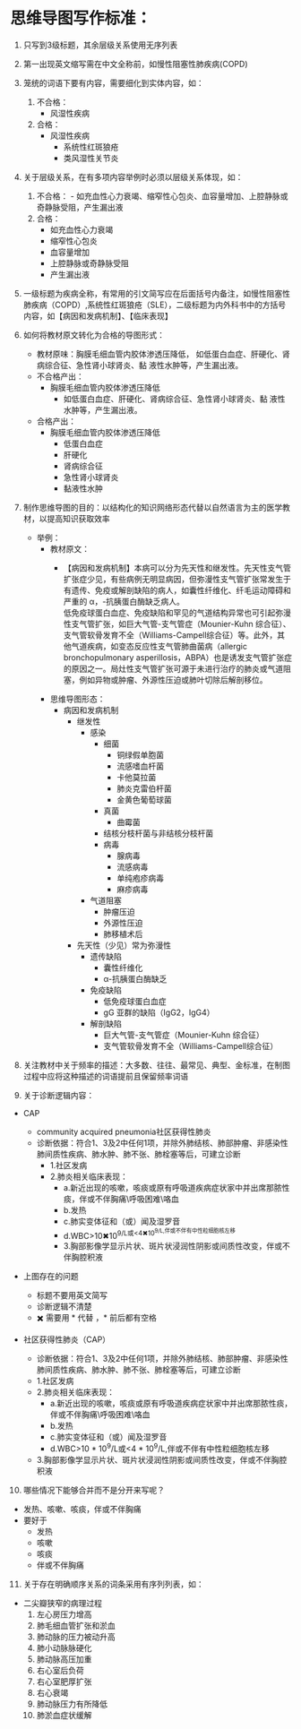 # 思维导图写作标准：

1. 只写到3级标题，其余层级关系使用无序列表
2. 第一出现英文缩写需在中文全称前，如慢性阻塞性肺疾病(COPD)
3. 笼统的词语下要有内容，需要细化到实体内容，如：
   1. 不合格：
      - 风湿性疾病
   2. 合格： 
      - 风湿性疾病
         - 系统性红斑狼疮
         - 类风湿性关节炎
4. 关于层级关系，在有多项内容举例时必须以层级关系体现，如：
   1. 不合格：  - 如充血性心力衰竭、缩窄性心包炎、血容量增加、上腔静脉或奇静脉受阻，产生漏出液
   2. 合格： 
         - 如充血性心力衰竭
         - 缩窄性心包炎
         - 血容量增加
         - 上腔静脉或奇静脉受阻
         - 产生漏出液
5. 一级标题为疾病全称，有常用的引文简写应在后面括号内备注，如慢性阻塞性肺疾病（COPD）,系统性红斑狼疮（SLE），二级标题为内外科书中的方括号内容，如【病因和发病机制】、【临床表现】
6. 如何将教材原文转化为合格的导图形式：
    - 教材原味：胸膜毛细血管内胶体渗透压降低， 如低蛋白血症、肝硬化、肾病综合征、急性肾小球肾炎、黏
液性水肿等，产生漏出液。
    - 不合格产出：
      - 胸膜毛细血管内胶体渗透压降低
        - 如低蛋白血症、肝硬化、肾病综合征、急性肾小球肾炎、黏
液性水肿等，产生漏出液。
    - 合格产出：
      - 胸膜毛细血管内胶体渗透压降低
        - 低蛋白血症
        - 肝硬化
        - 肾病综合征
        - 急性肾小球肾炎
        - 黏液性水肿

7. 制作思维导图的目的：以结构化的知识网络形态代替以自然语言为主的医学教材，以提高知识获取效率
      - 举例：
        - 教材原文：
          - <p>【病因和发病机制】本病可以分为先天性和继发性。先天性支气管扩张症少见，有些病例无明显病因，但弥漫性支气管扩张常发生于有遗传、免疫或解剖缺陷的病人，如囊性纤维化、纤毛运动障碍和严重的 α，-抗胰蛋白酶缺乏病人。<br> 低免疫球蛋白血症、免疫缺陷和罕见的气道结构异常也可引起弥漫性支气管扩张，如巨大气管-支气管症（Mounier-Kuhn 综合征）、支气管软骨发育不全（Williams-Campell综合征）等。此外，其他气道疾病，如变态反应性支气管肺曲菌病（allergic bronchopulmonary asperillosis，ABPA）也是诱发支气管扩张症的原因之一。局灶性支气管扩张可源于未进行治疗的肺炎或气道阻塞，例如异物或肿瘤、外源性压迫或肺叶切除后解剖移位。</p>
        - 思维导图形态：
          - 病因和发病机制
            - 继发性
              - 感染
                - 细菌
                  - 铜绿假单胞菌
                  - 流感嗜血杆菌
                  - 卡他莫拉菌
                  - 肺炎克雷伯杆菌
                  - 金黄色葡萄球菌
                - 真菌
                  - 曲霉菌
                - 结核分枝杆菌与非结核分枝杆菌
                - 病毒
                  - 腺病毒
                  - 流感病毒
                  - 单纯疱疹病毒
                  - 麻疹病毒
              - 气道阻塞
                - 肿瘤压迫
                - 外源性压迫
                - 肺移植术后
            - 先天性（少见）常为弥漫性
              - 遗传缺陷
                - 囊性纤维化
                -  α-抗胰蛋白酶缺乏
              - 免疫缺陷
                - 低免疫球蛋白血症
                - gG 亚群的缺陷（IgG2，IgG4）
              - 解剖缺陷
                - 巨大气管-支气管症（Mounier-Kuhn 综合征）
                - 支气管软骨发育不全（Williams-Campell综合征）

8. 关注教材中关于频率的描述：大多数、往往、最常见、典型、金标准，在制图过程中应将这种描述的词语提前且保留频率词语
9. 关于诊断逻辑内容：
- CAP
  - community acquired pneumonia社区获得性肺炎
  - 诊断依据：符合1、3及2中任何1项，并除外肺结核、肺部肿瘤、非感染性肺间质性疾病、肺水肿、肺不张、肺栓塞等后，可建立诊断
    - 1.社区发病
    - 2.肺炎相关临床表现：
      - a.新近出现的咳嗽，咳痰或原有呼吸道疾病症状家中并出席那脓性痰，伴或不伴胸痛\呼吸困难\咯血
      - b.发热
      - c.肺实变体征和（或）闻及湿罗音
      - d.WBC>10✖10<sup>9/L或<4✖10<sup>9/L,伴或不伴有中性粒细胞核左移
      - 3.胸部影像学显示片状、斑片状浸润性阴影或间质性改变，伴或不伴胸腔积液

- 上图存在的问题
  - 标题不要用英文简写
  - 诊断逻辑不清楚
  - ✖️ 需要用 * 代替 ，* 前后都有空格
    
- 社区获得性肺炎（CAP）
  - 诊断依据：符合1、3及2中任何1项，并除外肺结核、肺部肿瘤、非感染性肺间质性疾病、肺水肿、肺不张、肺栓塞等后，可建立诊断
  - 1.社区发病
  - 2.肺炎相关临床表现：
    - a.新近出现的咳嗽，咳痰或原有呼吸道疾病症状家中并出席那脓性痰，伴或不伴胸痛\呼吸困难\咯血
    - b.发热
    - c.肺实变体征和（或）闻及湿罗音
    - d.WBC>10 * 10<sup>9</sup>/L或<4 * 10<sup>9</sup>/L,伴或不伴有中性粒细胞核左移
  - 3.胸部影像学显示片状、斑片状浸润性阴影或间质性改变，伴或不伴胸腔积液

10. 哪些情况下能够合并而不是分开来写呢？
  - 发热、咳嗽、咳痰，伴或不伴胸痛
  - 要好于
    - 发热
    - 咳嗽
    - 咳痰
    - 伴或不伴胸痛


11. 关于存在明确顺序关系的词条采用有序列列表，如：
- 二尖瓣狭窄的病理过程
  1. 左心房压力增高
  2. 肺毛细血管扩张和淤血
  3. 肺动脉的压力被动升高
  4. 肺小动脉脉硬化
  5. 肺动脉高压加重
  6. 右心室后负荷
  7. 右心室肥厚扩张
  8. 右心衰竭
  9. 肺动脉压力有所降低
  10. 肺淤血症状缓解